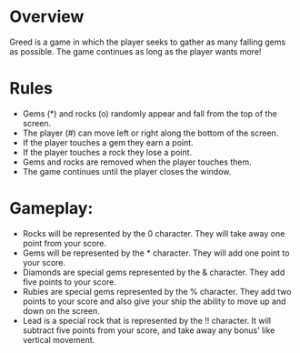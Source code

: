 # Overview
Greed is a game in which the player seeks to gather as many falling gems as possible. The game continues as long as the player wants more!

# Rules

* Gems (*) and rocks (o) randomly appear and fall from the top of the screen.
* The player (#) can move left or right along the bottom of the screen.
* If the player touches a gem they earn a point.
* If the player touches a rock they lose a point.
* Gems and rocks are removed when the player touches them.
* The game continues until the player closes the window.

# Gameplay:
* Rocks will be represented by the 0 character. They will take away one point from your score.
* Gems will be represented by the * character. They will add one point to your score.
* Diamonds are special gems represented by the & character. They add five points to your score.
* Rubies are special gems represented by the % character. They add two points to your score and also give your ship the ability to move up and down on the screen.
* Lead is a special rock that is represented by the !! character. It will subtract five points from your score, and take away any bonus' like vertical movement.
